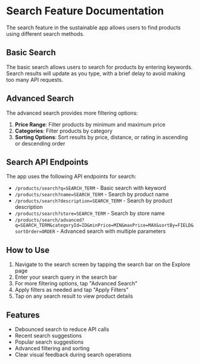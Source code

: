 # Search Feature Documentation

The search feature in the sustainable app allows users to find products using different search methods.

## Basic Search

The basic search allows users to search for products by entering keywords. Search results will update as you type, with a brief delay to avoid making too many API requests.

## Advanced Search

The advanced search provides more filtering options:

1. **Price Range**: Filter products by minimum and maximum price
2. **Categories**: Filter products by category
3. **Sorting Options**: Sort results by price, distance, or rating in ascending or descending order

## Search API Endpoints

The app uses the following API endpoints for search:

- `/products/search?q=SEARCH_TERM` - Basic search with keyword
- `/products/search?name=SEARCH_TERM` - Search by product name
- `/products/search?description=SEARCH_TERM` - Search by product description
- `/products/search?store=SEARCH_TERM` - Search by store name
- `/products/search/advanced?q=SEARCH_TERM&categoryId=ID&minPrice=MIN&maxPrice=MAX&sortBy=FIELD&sortOrder=ORDER` - Advanced search with multiple parameters

## How to Use

1. Navigate to the search screen by tapping the search bar on the Explore page
2. Enter your search query in the search bar
3. For more filtering options, tap "Advanced Search"
4. Apply filters as needed and tap "Apply Filters"
5. Tap on any search result to view product details

## Features

- Debounced search to reduce API calls
- Recent search suggestions
- Popular search suggestions
- Advanced filtering and sorting
- Clear visual feedback during search operations
